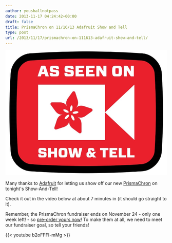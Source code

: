 ```yaml
---
author: youshallnotpass
date: 2013-11-17 04:24:42+00:00
draft: false
title: PrismaChron on 11/16/13 Adafruit Show and Tell
type: post
url: /2013/11/17/prismachron-on-111613-adafruit-show-and-tell/
---
```


[![As Seen on Adafruit](/wp-content/uploads/2013/11/943_LRG1.jpg)
](/wp-content/uploads/2013/11/943_LRG1.jpg)

Many thanks to [Adafruit](http://adafruit.com) for letting us show off our new [PrismaChron](https://www.tindie.com/products/ManiacalLabs/prismachron-clock/) on tonight's Show-And-Tell!

Check it out in the video below at about 7 minutes in (it should go straight to it).

Remember, the PrismaChron fundraiser ends on November 24 - only one week left! - so [pre-order yours now](https://www.tindie.com/products/ManiacalLabs/prismachron-clock/)! To make them at all, we need to meet our fundraiser goal, so tell your friends!

{{< youtube b2oFFFI-mMg >}}

